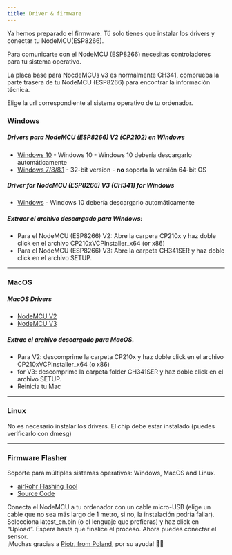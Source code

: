 ```yaml
---
title: Driver & firmware
---
```


Ya hemos preparado el firmware. Tú solo tienes que instalar los drivers y conectar tu NodeMCU(ESP8266). 

Para comunicarte con el NodeMCU (ESP8266) necesitas controladores para tu sistema operativo.

La placa base para NocdeMCUs v3 es normalmente CH341, comprueba la parte trasera de tu NodeMCU (ESP8266) para encontrar la información técnica. 

Elige la url correspondiente al sistema operativo de tu ordenador.

### Windows

##### Drivers para NodeMCU (ESP8266) V2 (CP2102) en Windows
* [Windows 10](https://www.silabs.com/documents/public/software/CP210x_Universal_Windows_Driver.zip) - Windows 10 - Windows 10 debería descargarlo automáticamente
* [Windows 7/8/8.1](https://www.silabs.com/documents/public/software/CP210x_Windows_Drivers.zip) - 32-bit version - **no** soporta la versión 64-bit OS

##### Driver for NodeMCU (ESP8266) V3 (CH341) for Windows
* [Windows](http://www.wch.cn/downloads/file/5.html) - Windows 10 debería descargarlo automáticamente

##### Extraer el archivo descargado para Windows:
* Para el NodeMCU (ESP8266) V2: Abre la carpera CP210x y haz doble click en el archivo CP210xVCPInstaller_x64 (or x86)
* Para el NodeMCU (ESP8266) V3: Abre la carpeta CH341SER y haz doble click en el archivo SETUP.

---

### MacOS

##### MacOS Drivers
* [NodeMCU V2](https://www.silabs.com/documents/public/software/Mac_OSX_VCP_Driver.zip )
* [NodeMCU V3](http://www.wch.cn/downloads/file/178.html) 

##### Extrae el archivo descargado para MacOS.
* Para V2: descomprime la carpeta CP210x y haz doble click en el archivo CP210xVCPInstaller_x64 (o x86)
* for V3: descomprime la carpeta folder CH341SER y haz doble click en el archivo SETUP.
* Reinicia tu Mac

---

### Linux
No es necesario instalar los drivers. El chip debe estar instalado (puedes verificarlo con dmesg)

---
### Firmware Flasher 
Soporte para múltiples sistemas operativos: Windows, MacOS and Linux.

* [airRohr Flashing Tool](http://firmware.sensor.community/airrohr/flashing-tool/)
* [Source Code](https://github.com/opendata-stuttgart/airrohr-firmware-flasher)

Conecta el NodeMCU a tu ordenador con un cable micro-USB  (elige un cable que no sea más largo de 1 metro, si no, la instalación podría fallar). Selecciona latest_en.bin (o el lenguaje que prefieras) y haz click en “Upload”.
Espera hasta que finalice el proceso. Ahora puedes conectar el sensor.
<br>
¡Muchas gracias a [Piotr, from Poland](https://dropbox.inf.re/), por su ayuda! 🙋‍♂️ 
